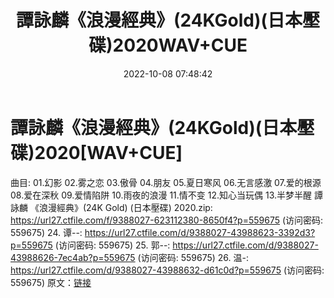 ﻿---
title: 譚詠麟《浪漫經典》(24KGold)(日本壓碟)2020WAV+CUE
date: 2022-10-08 07:48:42
categories: WAV车载音乐、镜像
tags: 华语中文
---
# 譚詠麟《浪漫經典》(24KGold)(日本壓碟)2020[WAV+CUE]

曲目:
01.幻影
02.雾之恋
03.傲骨
04.朋友
05.夏日寒风
06.无言感激
07.爱的根源
08.爱在深秋
09.爱情陷阱
10.雨夜的浪漫
11.情不变
12.知心当玩偶
13.半梦半醒
譚詠麟 《浪漫經典》(24K Gold) (日本壓碟) 2020.zip: https://url27.ctfile.com/f/9388027-623112380-8650f4?p=559675
(访问密码: 559675)
24. 谭--: https://url27.ctfile.com/d/9388027-43988623-3392d3?p=559675
(访问密码: 559675)
25. 郭--: https://url27.ctfile.com/d/9388027-43988626-7ec4ab?p=559675
(访问密码: 559675)
26. 温-: https://url27.ctfile.com/d/9388027-43988632-d61c0d?p=559675
(访问密码: 559675)
原文：[链接](https://blog.sina.com.cn/s/blog_1647c7e7601030zt8.html)
